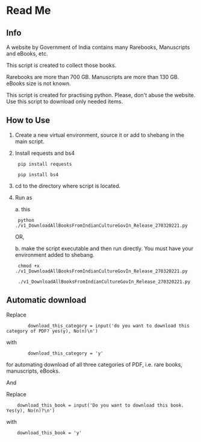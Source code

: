 # Read Me

## Info

A website by Government of India contains many Rarebooks, Manuscripts and eBooks, etc.

This script is created to collect those books.

Rarebooks are more than 700 GB.
Manuscripts are more than 130 GB.
eBooks size is not known.

This script is created for practising python. Please, don't abuse the website. Use this script to download only needed items.


## How to Use

1. Create a new virtual environment, source it or add to shebang in the main script.
2. Install requests and bs4

        pip install requests

        pip install bs4

3. cd to the directory where script is located.
4. Run as

    a. this

        python ./v1_DownloadAllBooksFromIndianCultureGovIn_Release_270320221.py

    OR,

    b. make the script executable and then run directly. You must have your environment added to shebang.

        chmod +x ./v1_DownloadAllBooksFromIndianCultureGovIn_Release_270320221.py

        ./v1_DownloadAllBooksFromIndianCultureGovIn_Release_270320221.py

## Automatic download

Replace

            download_this_category = input('do you want to download this category of PDF? yes(y), No(n)\n')

with

            download_this_category = 'y'

for automating download of all three categories of PDF, i.e. rare books, manuscripts, eBooks.

And

Replace

        download_this_book = input('Do you want to download this book. Yes(y), No(n)?\n')

with

        download_this_book = 'y'
